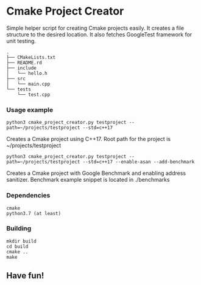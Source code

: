 # Cmake Project Creator

Simple helper script for creating Cmake projects easily. It creates a file structure to the desired location. It also fetches GoogleTest framework for unit testing.
```
.
├── CMakeLists.txt
├── README.rd
├── include
│   └── hello.h
├── src
│   └── main.cpp
└── tests
    └── test.cpp
```
### Usage example
```
python3 cmake_project_creator.py testproject --path=~/projects/testproject --std=c++17
```
Creates a Cmake project using C++17. Root path for the project is ~/projects/testproject
```
python3 cmake_project_creator.py testproject --path=~/projects/testproject --std=c++17 --enable-asan --add-benchmark
```
Creates a Cmake project with Google Benchmark and enabling address sanitizer. Benchmark example snippet is located in ./benchmarks

### Dependencies
```
cmake
python3.7 (at least)
```

### Building
```
mkdir build
cd build
cmake ..
make
```

## Have fun!
